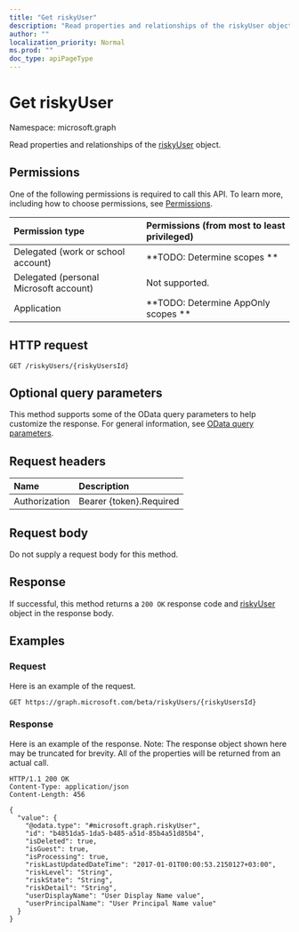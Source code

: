 ```yaml
---
title: "Get riskyUser"
description: "Read properties and relationships of the riskyUser object."
author: ""
localization_priority: Normal
ms.prod: ""
doc_type: apiPageType
---
```


# Get riskyUser

Namespace: microsoft.graph

Read properties and relationships of the [riskyUser](../resources/riskyuser.md) object.

## Permissions
One of the following permissions is required to call this API. To learn more, including how to choose permissions, see [Permissions](/concepts/permissions-reference.md).

|Permission type|Permissions (from most to least privileged)|
|:---|:---|
|Delegated (work or school account)|**TODO: Determine scopes **|
|Delegated (personal Microsoft account)|Not supported.|
|Application|**TODO: Determine AppOnly scopes **|

## HTTP request
<!-- {
  "blockType": "ignored"
}
-->
``` http
GET /riskyUsers/{riskyUsersId}
```

## Optional query parameters
This method supports some of the OData query parameters to help customize the response. For general information, see [OData query parameters](/graph/query-parameters).

## Request headers
|Name|Description|
|:---|:---|
|Authorization|Bearer {token}.Required|

## Request body
Do not supply a request body for this method.

## Response
If successful, this method returns a `200 OK` response code and [riskyUser](../resources/riskyuser.md) object in the response body.

## Examples

### Request
Here is an example of the request.
<!-- {
  "blockType": "request",
  "name": "get_riskyuser"
}
-->
``` http
GET https://graph.microsoft.com/beta/riskyUsers/{riskyUsersId}
```

### Response
Here is an example of the response. Note: The response object shown here may be truncated for brevity. All of the properties will be returned from an actual call.
<!-- {
  "blockType": "response",
  "truncated": true,
  "@odata.type": "microsoft.graph.riskyUser"
}
-->
``` http
HTTP/1.1 200 OK
Content-Type: application/json
Content-Length: 456

{
  "value": {
    "@odata.type": "#microsoft.graph.riskyUser",
    "id": "b4851da5-1da5-b485-a51d-85b4a51d85b4",
    "isDeleted": true,
    "isGuest": true,
    "isProcessing": true,
    "riskLastUpdatedDateTime": "2017-01-01T00:00:53.2150127+03:00",
    "riskLevel": "String",
    "riskState": "String",
    "riskDetail": "String",
    "userDisplayName": "User Display Name value",
    "userPrincipalName": "User Principal Name value"
  }
}
```

